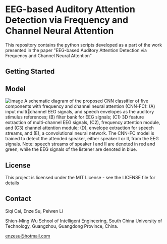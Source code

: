 # EEG-based Auditory Attention Detection via Frequency and Channel Neural Attention
This repository contains the python scripts developed as a part of the work presented in the paper "EEG-based Auditory Attention Detection via Frequency and Channel Neural Attention"

## Getting Started

## Model
![image](https://github.com/Enze-github/SCUT_-CNN-FC/blob/main/CNN-FC.png)
A schematic diagram of the proposed CNN classifier of five components with frequency and channel neural attention (CNN-FC): (A) input multichannel EEG signals, and speech envelopes as the auditory stimulus references; (B) filter bank for EEG signals; (C1) 3D feature extraction of multi-channel EEG signals, (C2), frequency attention module, and (C3) channel attention module; (D), envelope extraction for speech streams, and (E), a convolutional neural network. The CNN-FC model is trained to detect the attended speaker, either speaker I or II, from the EEG signals. Note: speech streams of speaker I and II are denoted in red and green, while the EEG signals of the listener are denoted in blue.

## License
This project is licensed under the MIT License - see the LICENSE file for details

## Contact
Siqi Cai, Enze Su, Peiwen Li

Shien-Ming Wu School of Intelligent Engineering, South China University of Technology, Guangzhou, Guangdong Province, China.

enzesu@hotmail.com
